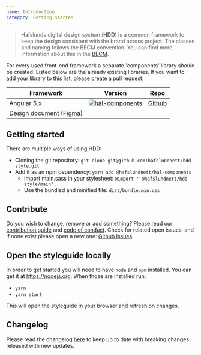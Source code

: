 ```yaml
---
name: Introduction
category: Getting started
---
```


> Hafslunds digital design system (**HDD**) is a common framework to keep the design consistent with the brand across project. The classes and naming follows the BECM convention. You can find more information about this in the [BECM](https://github.com/jeroenrinzema/BECM).

For every used front-end framework a separate 'components' library should be created. Listed below are the already existing libraries. If you want to add your library to this list, please create a pull request.

| Framework     | Version       | Repo          |
| ------------- | ------------- | ------------- |
| Angular 5.x | <a href="https://www.npmjs.com/package/@hafslundnett/hal-components" target="blank">![hal-components](https://img.shields.io/npm/v/@hafslundnett/hal-components.svg)</a> | <a href="https://github.com/hafslundnett/hal-components" target="blank">Github</a> |
| <a href="https://www.figma.com/file/bGrhst0owpGqOQzKbxMtkdz2/Designsystem-(Interne-applikasjoner" target="blank">Design document (Figma)</a> |

## Getting started

There are multiple ways of using HDD:
* Cloning the git repository: `git clone git@github.com:hafslundnett/hdd-style.git`
* Add it as an npm dependency: `yarn add @hafslundnett/hal-components` 
  * Import main.sass in your stylesheet: `@import '~@hafslundnett/hdd-style/main';`
  * Use the bundled and minified file: `dist/bundle.min.css`


## Contribute
Do you wish to change, remove or add something? Please read our [contribution guide](./CONTRIBUTING.md) and [code of conduct](./CODE_OF_CONDUCT.md). Check for related open issues, and if none exist please open a new one: [Github Issues](https://github.com/hafslundnett/hdd-style/issues/new).

## Open the styleguide locally

In order to get started you will need to have `node` and `npm` installed. You can get it at https://nodejs.org. When those are installed run:

* `yarn`
* `yarn start`

This will open the styleguide in your browser and refresh on changes.

## Changelog

Please read the changelog [here](https://github.com/hafslundnett/hdd-style/blob/master/CHANGELOG.md) to keep up to date with breaking changes released with new updates. 